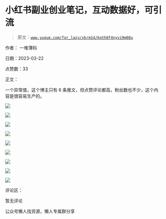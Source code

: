 # 小红书副业创业笔记，互动数据好，可引流

> 原文：[`www.yuque.com/for_lazy/xkrm14/kqth8f4nyvi9m08u`](https://www.yuque.com/for_lazy/xkrm14/kqth8f4nyvi9m08u)



作者： 一堆薄码



日期：2023-03-22



点赞数：33



正文：



一个异常值，这个博主只有 6 条推文，但点赞评论都高，粉丝数也不少，这个内容是很容易生产的。



![](img/55af337592b7c46879d48a0d2e1ab27e.png)



![](img/5eb47782e41c051fa2a1046c0859170c.png)



![](img/237618d10bdc7b8a9b52d0687c4ca6c0.png)



![](img/f9450463ad4b4493ebfd53ac51987916.png)



![](img/da5b7bbcc51d60857e5acb66cbe9bc7a.png)



![](img/cc52b57b608faeeead47241a1221dc08.png)



![](img/7ed93b46c27d7263e148e5c03ca54a45.png)



![](img/dc6731f98bfb1fae4e4d6de436abd967.png)



![](img/0d3e789b2898df1a90344fd52302cd24.png)



评论区：



暂无评论



公众号懒人找资源，懒人专属群分享

